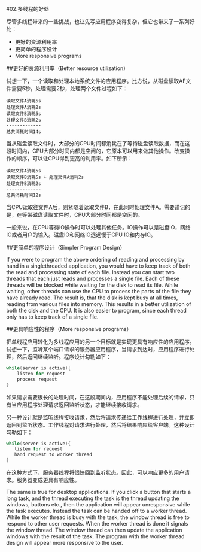 #02.多线程的好处

尽管多线程带来的一些挑战，也让先写应用程序变得复杂，但它也带来了一系列好处：

* 更好的资源利用率
* 更简单的程序设计
* More responsive programs


##更好的资源利用率（Better resource utilization）

试想一下，一个读取和处理本地系统文件的应用程序。比方说，从磁盘读取AF文件需要5秒，处理需要2秒，处理两个文件过程如下：

```
读取文件A消耗5s
处理文件A消耗2s
读取文件B消耗5s
处理文件B消耗2s
-------------
总共消耗时间14s
```

当从磁盘读取文件时，大部分的CPU时间都消耗在了等待磁盘读取数据，而在这段时间内，CPU大部分时间内都是空闲的，它原本可以用来做其他操作。改变操作的顺序，可以让CPU得到更高的利用率。如下所示：

```
读取文件A消耗5s
读取文件B消耗5s + 处理文件A消耗2s
处理文件B消耗2s
-------------
总共消耗时间12s
```

当CPU读取往文件A后，则紧随着读取文件B，在此同时处理文件A。需要谨记的是，在等带磁盘读取文件时，CPU大部分时间都是空闲的。

一般来说，在CPU等待IO操作时可以处理其他任务。IO操作可以是磁盘IO，网络IO或者用户的输入。磁盘IO和网络IO远远慢于CPU IO和内存IO。


##更简单的程序设计（Simpler Program Design）

If you were to program the above ordering of reading and processing by hand in a singlethreaded application, you would have to keep track of both the read and processing state of each file. Instead you can start two threads that each just reads and processes a single file. Each of these threads will be blocked while waiting for the disk to read its file. While waiting, other threads can use the CPU to process the parts of the file they have already read. The result is, that the disk is kept busy at all times, reading from various files into memory. This results in a better utilization of both the disk and the CPU. It is also easier to program, since each thread only has to keep track of a single file.

##更具响应性的程序（More responsive programs）

把单线程应用转化为多线程应用的另一个目标就是实现更具有响应性的应用程序。试想一下，监听某个端口请求的服务器应用程序，当请求到达时，应用程序进行处理，然后返回继续监听。程序设计勾勒如下：

```Java
while(server is active){
	listen for request
	process request
}
```

如果请求需要很长的处理时间，在这段期间内，应用程序不能处理后续的请求，只有当应用程序处理请求返回监听状态，才能继续接收请求。

另一种设计就是监听线程接收请求，然后将请求传递给工作线程进行处理，并立即返回到监听状态。工作线程对请求进行处理，然后将结果响应给客户端。这种设计勾勒如下：
 
 ```Java
while(server is active){
	listen for request
    hand request to worker thread
}
```

在这种方式下，服务器线程将很快回到监听状态。因此，可以响应更多的用户请求。服务器变成更具有响应性。

The same is true for desktop applications. If you click a button that starts a long task, and the thread executing the task is the thread updating the windows, buttons etc., then the application will appear unresponsive while the task executes. Instead the task can be handed off to a worker thread. While the worker thread is busy with the task, the window thread is free to respond to other user requests. When the worker thread is done it signals the window thread. The window thread can then update the application windows with the result of the task. The program with the worker thread design will appear more responsive to the user.
